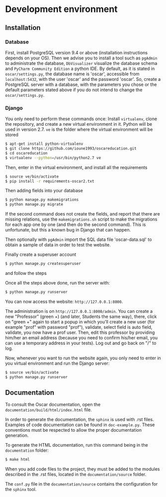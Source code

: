 # Development environment

## Installation

### Database
First, install PostgreSQL version 9.4 or above
(installation instructions depends on your OS).
Then we advise you to install a tool such as
`pgAdmin` to administrate the database, `DbVisualizer`
visualize the database schema and
`PyCharm Community Edition` a python IDE. By default,
as it is stated in `oscar/settings.py`, the database
name is 'oscar', accessible from `localhost:5432`, with
the user 'oscar' and the password 'oscar'. So, create a
PostgreSQL server with a database, with the parameters 
you chose or the default parameters stated above if you 
do not intend to change the `oscar/settings.py`.

### Django
You only need to perform these commands once:
Install `virtualenv`, clone the repository, and
create a new virtual environment in it. Python
will be used in version 2.7. `ve` is the folder
where the virtual environment will be stored
```sh
$ apt-get install python-virtualenv
$ git clone https://github.com/ioune1993/oscareducation.git
$ cd oscareducation
$ virtualenv --python=/usr/bin/python2.7 ve
```

Then, enter in the virtual environment, and install
all the requirements
```sh
$ source ve/bin/activate
$ pip install -r requirements-oscar2.txt
```
Then adding fields into your database
```sh
$ python manage.py makemigrations
$ python manage.py migrate
```
If the second command does not create the fields, and report 
that there are missing relations, use the `makemigrations.sh` 
script to make the migrations for each app one by one (and then 
do the second command). This is unfortunate, but this a known 
bug in Django that can happen.

Then optionally with `pgAdmin` 
import the SQL data file 'oscar-data.sql' to obtain a sample 
of data in order to test the website.

Finally create a superuser account
```sh
$ python manage.py createsuperuser
```
and follow the steps

Once all the steps above done, run the server with:
```sh    
$ python manage.py runserver
```

You can now access the website: `http://127.0.0.1:8000`.

The administration is on `http://127.0.0.1:8000/admin`. You can
create a new "Professor" (green +) (and later, Students the same way), there, click on "green +" again to start a 
popup in which you'll create a new user (for example "prof" with password "prof"),
validate, select field is auto field, validate, you now have a prof user.
Then, edit this professor by providing him/her an email address (because
you need to confirm his/her email, you can use a temporary address in your tests).
Log out and go back on "/" to log.

Now, whenever you want to run the website again, you
only need to enter in you virtual environment and run
the Django server:
```sh
$ source ve/bin/activate
$ python manage.py runserver
```

## Documentation
To consult the Oscar documentation, open the
`documentation/build/html/index.html` file.

In order to generate the documentation, the `sphinx`
is used with .rst files. Examples of code documentation
can be found in `doc-example.py`. These conventions must
be respected to allow the proper documentation generation.

To generate the HTML documentation, run this command being in
the `documentation` folder:
```sh
$ make html
```

When you add code files to the project, they must be added to
the modules described in the .rst files, located in the
`documentation/source` folder.

The `conf.py` file in the `documentation/source` contains the
configuration for the `sphinx` tool.
